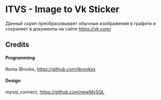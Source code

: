 # ITVS - Image to Vk Sticker

Данный скрип преобразовывает обычные изображения в графити и сохраняет в документы на сайте https://vk.com/

## Credits

#### Programming
Roma iBrooks, https://github.com/ibrookss

#### Design
mysql_connect, https://github.com/newMySQL
